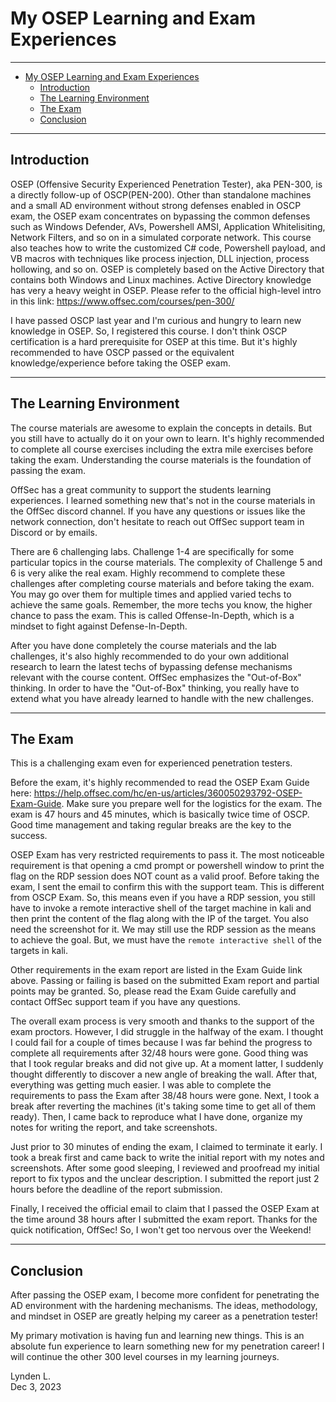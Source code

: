 # My OSEP Learning and Exam Experiences

---

- [My OSEP Learning and Exam Experiences](#my-osep-learning-and-exam-experiences)
	- [Introduction](#introduction)
	- [The Learning Environment](#the-learning-environment)
	- [The Exam](#the-exam)
	- [Conclusion](#conclusion)


---
## Introduction

OSEP (Offensive Security Experienced Penetration Tester), aka PEN-300, is a directly follow-up of OSCP(PEN-200). Other than standalone machines and a small AD environment without strong defenses enabled in OSCP exam, the OSEP exam concentrates on bypassing the common defenses such as Windows Defender, AVs, Powershell AMSI, Application Whitelisiting, Network Filters, and so on in a simulated corporate network. This course also teaches how to write the customized C# code, Powershell payload, and VB macros with techniques like process injection, DLL injection, process hollowing, and so on. OSEP is completely based on the Active Directory that contains both Windows and Linux machines. Active Directory knowledge has very a heavy weight in OSEP. Please refer to the official high-level intro in this link: https://www.offsec.com/courses/pen-300/

I have passed OSCP last year and I'm curious and hungry to learn new knowledge in OSEP. So, I registered this course. I don't think OSCP certification is a hard prerequisite for OSEP at this time. But it's highly recommended to have OSCP passed or the equivalent knowledge/experience before taking the OSEP exam.


---
## The Learning Environment

The course materials are awesome to explain the concepts in details. But you still have to actually do it on your own to learn. It's highly recommended to complete all course exercises including the extra mile exercises before taking the exam. Understanding the course materials is the foundation of passing the exam.

OffSec has a great community to support the students learning experiences. I learned something new that's not in the course materials in the OffSec discord channel. If you have any questions or issues like the network connection, don't hesitate to reach out OffSec support team in Discord or by emails.

There are 6 challenging labs. Challenge 1-4 are specifically for some particular topics in the course materials. The complexity of Challenge 5 and 6 is very alike the real exam. Highly recommend to complete these challenges after completing course materials and before taking the exam. You may go over them for multiple times and applied varied techs to achieve the same goals. Remember, the more techs you know, the higher chance to pass the exam. This is called Offense-In-Depth, which is a mindset to fight against Defense-In-Depth.

After you have done completely the course materials and the lab challenges, it's also highly recommended to do your own additional research to learn the latest techs of bypassing defense mechanisms relevant with the course content. OffSec emphasizes the "Out-of-Box" thinking. In order to have the "Out-of-Box" thinking, you really have to extend what you have already learned to handle with the new challenges.


---
## The Exam

This is a challenging exam even for experienced penetration testers. 

Before the exam, it's highly recommended to read the OSEP Exam Guide here: https://help.offsec.com/hc/en-us/articles/360050293792-OSEP-Exam-Guide. Make sure you prepare well for the logistics for the exam. The exam is 47 hours and 45 minutes, which is basically twice time of OSCP. Good time management and taking regular breaks are the key to the success.

OSEP Exam has very restricted requirements to pass it. The most noticeable requirement is that opening a cmd prompt or powershell window to print the flag on the RDP session does NOT count as a valid proof. Before taking the exam, I sent the email to confirm this with the support team. This is different from OSCP Exam. So, this means even if you have a RDP session, you still have to invoke a remote interactive shell of the target machine in kali and then print the content of the flag along with the IP of the target. You also need the screenshot for it. We may still use the RDP session as the means to achieve the goal. But, we must have the `remote interactive shell` of the targets in kali.

Other requirements in the exam report are listed in the Exam Guide link above. Passing or failing is based on the submitted Exam report and partial points may be granted. So, please read the Exam Guide carefully and contact OffSec support team if you have any questions.

The overall exam process is very smooth and thanks to the support of the exam proctors. However, I did struggle in the halfway of the exam. I thought I could fail for a couple of times because I was far behind the progress to complete all requirements after 32/48 hours were gone. Good thing was that I took regular breaks and did not give up. At a moment latter, I suddenly thought differently to discover a new angle of breaking the wall. After that, everything was getting much easier. I was able to complete the requirements to pass the Exam after 38/48 hours were gone. Next, I took a break after reverting the machines (it's taking some time to get all of them ready). Then, I came back to reproduce what I have done, organize my notes for writing the report, and take screenshots. 

Just prior to 30 minutes of ending the exam, I claimed to terminate it early. I took a break first and came back to write the initial report with my notes and screenshots. After some good sleeping, I reviewed and proofread my initial report to fix typos and the unclear description. I submitted the report just 2 hours before the deadline of the report submission.

Finally, I received the official email to claim that I passed the OSEP Exam at the time around 38 hours after I submitted the exam report. Thanks for the quick notification, OffSec! So, I won't get too nervous over the Weekend!


---
## Conclusion

After passing the OSEP exam, I become more confident for penetrating the AD environment with the hardening mechanisms. The ideas, methodology, and mindset in OSEP are greatly helping my career as a penetration tester!

My primary motivation is having fun and learning new things. This is an absolute fun experience to learn something new for my penetration career! I will continue the other 300 level courses in my learning journeys.


Lynden L.  
Dec 3, 2023
